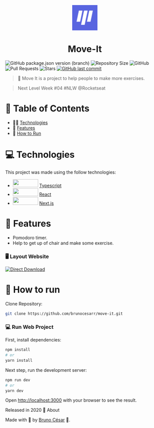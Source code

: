 <p align="center">
   <img src="./public/favicon.png" alt="Move It" width="80"/>
  
  <h1 align="center"> Move-It </h1>
</p>

![GitHub package.json version (branch)](https://img.shields.io/github/package-json/v/brunocesarr/move-it/main?color=green&label=version)
![Repository Size](https://img.shields.io/github/repo-size/brunocesarr/move-it?color=5863d2) 
![GitHub](https://img.shields.io/github/license/brunocesarr/move-it) 
![Pull Requests](https://img.shields.io/github/issues-pr/brunocesarr/move-it?color=5863d2)
![Stars](https://img.shields.io/github/stars/brunocesarr/move-it?color=5863d2&logo=github)
<a href="https://github.com/brunocesarr/move-it/commits/main">
  <img alt="GitHub last commit" src="https://img.shields.io/github/last-commit/brunocesarr/move-it?color=5863d2">
</a>   

> :rocket: Move It is a project to help people to make more exercises.
 
> Next Level Week #04 #NLW @Rocketseat
 
 
# :pushpin: Table of Contents

* :man_technologist: [Technologies](#computer-technologies)
* :key: [Features](#rocket-features)
* :running: [How to Run](#construction_worker-how-to-run)

# :computer: Technologies
This project was made using the follow technologies:

* <code><img height="25px" width="80px" src="https://img.shields.io/badge/TypeScript-007ACC?style=for-the-badge&logo=typescript&logoColor=white"></code> [Typescript](https://www.typescriptlang.org/)      
* <code><img height="25px" width="80px" src="https://img.shields.io/badge/React-20232A?style=for-the-badge&logo=react&logoColor=61DAFB"></code> [React](https://reactjs.org/)      
* <code><img height="25px" width="80px" src="https://img.shields.io/badge/Next.js-121011?style=for-the-badge&logo=gnu-bash&logoColor=white"></code> [Next.js](https://nextjs.org/)      
 

# :rocket: Features

* Pomodoro timer.
* Help to get up of chair and make some exercise.

### :desktop_computer: Layout Website
<a title="Download .fig Web" href="https://www.figma.com/file/ge20pu3ofMOKoliUyKx1Nl/?viewer=1&node-id=160:2761">
    <img alt="Direct Download" src="https://img.shields.io/badge/Access Layout-black?style=flat-square&logo=figma&logoColor=red" width="150px" />
</a>


# :construction_worker: How to run
Clone Repository:
```bash
git clone https://github.com/brunocesarr/move-it.git
```

### 💻 Run Web Project
First, install dependencies:
```bash
npm install
# or
yarn install
```

Next step, run the development server:
```bash
npm run dev
# or
yarn dev
```
Open [http://localhost:3000](http://localhost:3000) with your browser to see the result.


Released in 2020 :closed_book: About

Made with :purple_heart: by [Bruno César](https://github.com/brunocesarr) 🚀.
